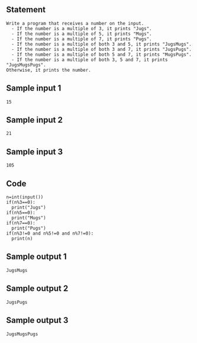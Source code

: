 ## Statement
```
Write a program that receives a number on the input.
  - If the number is a multiple of 3, it prints "Jugs". 
  - If the number is a multiple of 5, it prints "Mugs".
  - If the number is a multiple of 7, it prints "Pugs".
  - If the number is a multiple of both 3 and 5, it prints "JugsMugs".
  - If the number is a multiple of both 3 and 7, it prints "JugsPugs".
  - If the number is a multiple of both 5 and 7, it prints "MugsPugs".
  - If the number is a multiple of both 3, 5 and 7, it prints "JugsMugsPugs".
Otherwise, it prints the number.
```
## Sample input 1
```
15
```
## Sample input 2
```
21
```
## Sample input 3
```
105
```
## Code
```
n=int(input())
if(n%3==0):
  print("Jugs")
if(n%5==0):
  print("Mugs")
if(n%7==0):
  print("Pugs")
if(n%3!=0 and n%5!=0 and n%7!=0):
  print(n)
  ```
## Sample output 1
```
JugsMugs
```
## Sample output 2
```
JugsPugs
```
## Sample output 3
```
JugsMugsPugs
```
